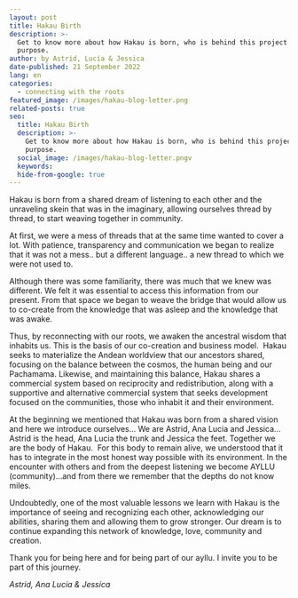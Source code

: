 ```yaml
---
layout: post
title: Hakau Birth
description: >-
  Get to know more about how Hakau is born, who is behind this project and its
  purpose.
author: by Astrid, Lucía & Jessica
date-published: 21 September 2022
lang: en
categories:
  - connecting with the roots
featured_image: /images/hakau-blog-letter.png
related-posts: true
seo:
  title: Hakau Birth
  description: >-
    Get to know more about how Hakau is born, who is behind this project and its
    purpose.
  social_image: /images/hakau-blog-letter.pngv
  keywords:
  hide-from-google: true
---
```

Hakau is born from a shared dream of listening to each other and the unraveling skein that was in the imaginary, allowing ourselves thread by thread, to start weaving together in community.&nbsp;&nbsp;

At first, we were a mess of threads that at the same time wanted to cover a lot. With patience, transparency and communication we began to realize that it was not a mess.. but a different language.. a new thread to which we were not used to.

Although there was some familiarity, there was much that we knew was different. We felt it was essential to access this information from our present. From that space we began to weave the bridge that would allow us to co-create from the knowledge that was asleep and the knowledge that was awake.

Thus, by reconnecting with our roots, we awaken the ancestral wisdom that inhabits us. This is the basis of our co-creation and business model.&nbsp; Hakau seeks to materialize the Andean worldview that our ancestors shared, focusing on the balance between the cosmos, the human being and our Pachamama. Likewise, and maintaining this balance, Hakau shares a commercial system based on reciprocity and redistribution, along with a supportive and alternative commercial system that seeks development focused on the communities, those who inhabit it and their environment.

At the beginning we mentioned that Hakau was born from a shared vision and here we introduce ourselves... We are Astrid, Ana Lucia and Jessica... Astrid is the head, Ana Lucia the trunk and Jessica the feet. Together we are the body of Hakau.&nbsp; For this body to remain alive, we understood that it has to integrate in the most honest way possible with its environment. In the encounter with others and from the deepest listening we become AYLLU (community)...and from there we remember that the depths do not know miles.

Undoubtedly, one of the most valuable lessons we learn with Hakau is the importance of seeing and recognizing each other, acknowledging our abilities, sharing them and allowing them to grow stronger. Our dream is to continue expanding this network of knowledge, love, community and creation.

Thank you for being here and for being part of our ayllu. I invite you to be part of this journey.

*Astrid, Ana Lucia & Jessica*